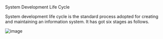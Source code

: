 System Development Life Cycle

System development life cycle is the standard process adopted for creating and maintaining an information system. It has got six stages as follows.

![image](https://user-images.githubusercontent.com/67824009/161271748-004c0c59-d2b8-4956-94c0-26daf8f04b0c.png)
